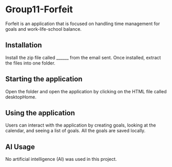 # Group11-Forfeit
Forfeit is an application that is  focused on handling time management for goals and work-life-school balance.

## Installation
Install the zip file called ______ from the email sent. 
Once installed, extract the files into one folder.

## Starting the application
Open the folder and open the application by clicking on the HTML file called desktopHome.

## Using the application
Users can interact with the application by creating goals, looking at the calendar, and seeing a list of goals. All the goals are saved locally. 

## AI Usage
No artificial intelligence (AI) was used in this project.

